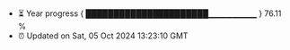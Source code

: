 - ⏳ Year progress { ██████████████████████▁▁▁▁▁▁▁▁ } 76.11 %
- ⏰ Updated on Sat, 05 Oct 2024 13:23:10 GMT

